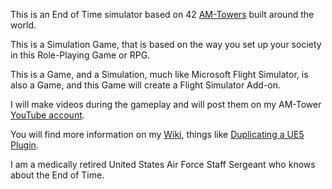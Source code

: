 This is an End of Time simulator based on 42 [AM-Towers](https://am-tower.com/) built around the world. 

This is a Simulation Game, that is based on the way you set up your society in this Role-Playing Game or RPG.

This is a Game, and a Simulation, much like Microsoft Flight Simulator, is also a Game, and this Game will create a Flight Simulator Add-on. 

I will make videos during the gameplay and will post them on my AM-Tower [YouTube account](https://www.youtube.com/@AM-Tower).

You will find more information on my [Wiki](https://github.com/AM-Tower/Lyra-Base/wiki), things like [Duplicating a UE5 Plugin](https://github.com/AM-Tower/Lyra-Base/wiki/Duplicating-a-UE5-Plugin).

I am a medically retired United States Air Force Staff Sergeant who knows about the End of Time.

